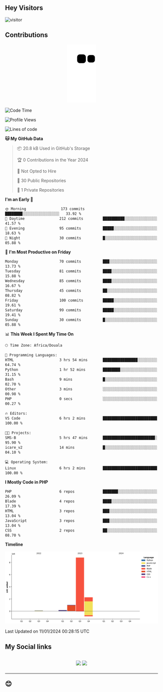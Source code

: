 ## Hey Visitors
![visitor](https://profile-counter.glitch.me/Fotsingboris/count.svg)

## Contributions
<p align="center">
  <img src="https://raw.githubusercontent.com/Fotsingboris/Fotsingboris/output/github-contribution-grid-snake.svg" />
</p>

<!--START_SECTION:waka-->
![Code Time](http://img.shields.io/badge/Code%20Time-837%20hrs%2036%20mins-blue)

![Profile Views](http://img.shields.io/badge/Profile%20Views-0-blue)

![Lines of code](https://img.shields.io/badge/From%20Hello%20World%20I%27ve%20Written-12.3%20million%20lines%20of%20code-blue)

**🐱 My GitHub Data** 

> 📦 20.8 kB Used in GitHub's Storage 
 > 
> 🏆 0 Contributions in the Year 2024
 > 
> 🚫 Not Opted to Hire
 > 
> 📜 30 Public Repositories 
 > 
> 🔑 1 Private Repositories 
 > 
**I'm an Early 🐤** 

```text
🌞 Morning                173 commits         ████████░░░░░░░░░░░░░░░░░   33.92 % 
🌆 Daytime                212 commits         ██████████░░░░░░░░░░░░░░░   41.57 % 
🌃 Evening                95 commits          █████░░░░░░░░░░░░░░░░░░░░   18.63 % 
🌙 Night                  30 commits          █░░░░░░░░░░░░░░░░░░░░░░░░   05.88 % 
```
📅 **I'm Most Productive on Friday** 

```text
Monday                   70 commits          ███░░░░░░░░░░░░░░░░░░░░░░   13.73 % 
Tuesday                  81 commits          ████░░░░░░░░░░░░░░░░░░░░░   15.88 % 
Wednesday                85 commits          ████░░░░░░░░░░░░░░░░░░░░░   16.67 % 
Thursday                 45 commits          ██░░░░░░░░░░░░░░░░░░░░░░░   08.82 % 
Friday                   100 commits         █████░░░░░░░░░░░░░░░░░░░░   19.61 % 
Saturday                 99 commits          █████░░░░░░░░░░░░░░░░░░░░   19.41 % 
Sunday                   30 commits          █░░░░░░░░░░░░░░░░░░░░░░░░   05.88 % 
```


📊 **This Week I Spent My Time On** 

```text
🕑︎ Time Zone: Africa/Douala

💬 Programming Languages: 
HTML                     3 hrs 54 mins       ████████████████░░░░░░░░░   64.74 % 
Python                   1 hr 52 mins        ████████░░░░░░░░░░░░░░░░░   31.15 % 
Bash                     9 mins              █░░░░░░░░░░░░░░░░░░░░░░░░   02.70 % 
Other                    3 mins              ░░░░░░░░░░░░░░░░░░░░░░░░░   00.98 % 
PHP                      0 secs              ░░░░░░░░░░░░░░░░░░░░░░░░░   00.27 % 

🔥 Editors: 
VS Code                  6 hrs 2 mins        █████████████████████████   100.00 % 

🐱‍💻 Projects: 
SMS-B                    5 hrs 47 mins       ████████████████████████░   95.90 % 
icare_v2                 14 mins             █░░░░░░░░░░░░░░░░░░░░░░░░   04.10 % 

💻 Operating System: 
Linux                    6 hrs 2 mins        █████████████████████████   100.00 % 
```

**I Mostly Code in PHP** 

```text
PHP                      6 repos             ███████░░░░░░░░░░░░░░░░░░   26.09 % 
Blade                    4 repos             ████░░░░░░░░░░░░░░░░░░░░░   17.39 % 
HTML                     3 repos             ███░░░░░░░░░░░░░░░░░░░░░░   13.04 % 
JavaScript               3 repos             ███░░░░░░░░░░░░░░░░░░░░░░   13.04 % 
CSS                      2 repos             ██░░░░░░░░░░░░░░░░░░░░░░░   08.70 % 
```



**Timeline**

![Lines of Code chart](https://raw.githubusercontent.com/Fotsingboris/Fotsingboris/main/assets/bar_graph.png)


 Last Updated on 11/01/2024 00:28:15 UTC
<!--END_SECTION:waka-->

<h2>My Social links <h2>
<p align="center">
   <a href="https://linkedin.com/in/Fotsingboris-Mathieu"><img src="https://img.shields.io/badge/linkedin-%230077B5.svg?style=for-the-badge&logo=linkedin&logoColor=white"></a>
   <a href="https://instagram.com/Fotsingboris"><img src="https://img.shields.io/badge/instagram-%23E4405F.svg?style=for-the-badge&logo=Instagram&logoColor=white"></a>
  </p>
<hr>
😊
